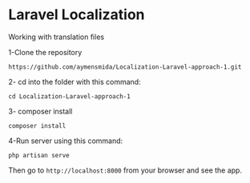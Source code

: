 # Laravel Localization

Working with translation files


1-Clone the repository
```
https://github.com/aymensmida/Localization-Laravel-approach-1.git
```

2- cd into the folder with this command:
```
cd Localization-Laravel-approach-1
```

3- composer install
```
composer install
```
4-Run server using this command:
```
php artisan serve
```
Then go to `http://localhost:8000` from your browser and see the app.
